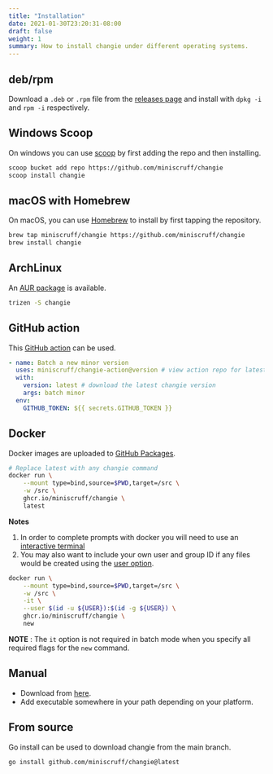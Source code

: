 ```yaml
---
title: "Installation"
date: 2021-01-30T23:20:31-08:00
draft: false
weight: 1
summary: How to install changie under different operating systems.
---
```


## deb/rpm
Download a `.deb` or `.rpm` file from the [releases page](https://github.com/miniscruff/changie/releases)
and install with `dpkg -i` and `rpm -i` respectively.

## Windows Scoop
On windows you can use [scoop](https://scoop.sh/) by first adding the repo and then installing.
```sh
scoop bucket add repo https://github.com/miniscruff/changie
scoop install changie
```

## macOS with Homebrew

On macOS, you can use [Homebrew](https://brew.sh/) to install by first tapping
the repository.

```sh
brew tap miniscruff/changie https://github.com/miniscruff/changie
brew install changie
```

## ArchLinux
An [AUR package](https://aur.archlinux.org/packages/changie/) is available.

```sh
trizen -S changie
```

## GitHub action
This [GitHub action](https://github.com/miniscruff/changie-action) can be used.

```yaml
- name: Batch a new minor version
  uses: miniscruff/changie-action@version # view action repo for latest version
  with:
    version: latest # download the latest changie version
    args: batch minor
  env:
    GITHUB_TOKEN: ${{ secrets.GITHUB_TOKEN }}
```

## Docker
Docker images are uploaded to [GitHub Packages](https://github.com/miniscruff/changie/pkgs/container/changie).

```sh
# Replace latest with any changie command
docker run \
    --mount type=bind,source=$PWD,target=/src \
    -w /src \
    ghcr.io/miniscruff/changie \
    latest
```

**Notes**
1. In order to complete prompts with docker you will need to use an [interactive terminal](https://docs.docker.com/engine/reference/commandline/run/#assign-name-and-allocate-pseudo-tty---name--it)
1. You may also want to include your own user and group ID if any files would be created using the [user option](https://docs.docker.com/engine/reference/run/#user).

```sh
docker run \
    --mount type=bind,source=$PWD,target=/src \
    -w /src \
    -it \
    --user $(id -u ${USER}):$(id -g ${USER}) \
    ghcr.io/miniscruff/changie \
    new
```

**NOTE** : The `it` option is not required in batch mode when you specify all required flags for the `new` command.

## Manual
* Download from [here](https://github.com/miniscruff/changie/releases).
* Add executable somewhere in your path depending on your platform.

## From source
Go install can be used to download changie from the main branch.

```
go install github.com/miniscruff/changie@latest
```
